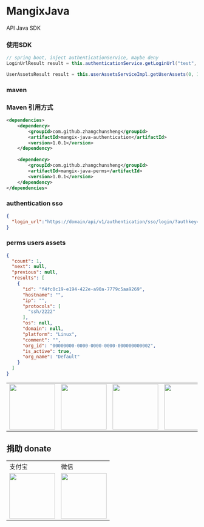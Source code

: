 # MangixJava
API Java SDK

### 使用SDK
```java
// spring boot, inject authenticationService, maybe deny
LoginUrlResult result = this.authenticationService.getLoginUrl("test", "/luna/");

UserAssetsResult result = this.userAssetsServiceImpl.getUserAssets(0, 15, 1, 1);
```

### maven
### Maven 引用方式
```xml
<dependencies>
    <dependency>
        <groupId>com.github.zhangchunsheng</groupId>
        <artifactId>mangix-java-authentication</artifactId>
        <version>1.0.1</version>
    </dependency>
    
    <dependency>
        <groupId>com.github.zhangchunsheng</groupId>
        <artifactId>mangix-java-perms</artifactId>
        <version>1.0.1</version>
    </dependency>
</dependencies>
```

### authentication sso
```json
{
  "login_url":"https://domain/api/v1/authentication/sso/login/?authkey=136ae172-01d9-4d08-8ed3-e8292420665f&next=%2Fluna%2F"
}
```

### perms users assets
```json
{
  "count": 1,
  "next": null,
  "previous": null,
  "results": [
    {
      "id": "f4fc0c19-e194-422e-a90a-7779c5aa9269",
      "hostname": "",
      "ip": "",
      "protocols": [
        "ssh/2222"
      ],
      "os": null,
      "domain": null,
      "platform": "Linux",
      "comment": "",
      "org_id": "00000000-0000-0000-0000-000000000002",
      "is_active": true,
      "org_name": "Default"
    }
  ]
}
```

<table border="0">
	<tbody>
		<tr>
			<td align="center" valign="middle">
				<a href="https://url.cn/5jVTRwI" target="_blank">
					<!--<img height="120" src="https://wx4.sinaimg.cn/mw690/46b94231ly1ge0pvo2necj209l05kq3c.jpg">-->
					<img height="120" src="https://ride-group.gitee.io/amapjava/images/tencent.jpeg">
				</a>
			</td>
			<td align="right" valign="middle">
				<!--<img height="120" src="https://wx2.sinaimg.cn/mw690/46b94231ly1ge0po9ko70j20fk0fkjsc.jpg">-->
				<img height="120" src="https://ride-group.gitee.io/amapjava/images/fenxiang.jpeg">
			</td>
			<td align="center" valign="middle">
				<a href="https://www.vultr.com/?ref=8546025-6G" target="_blank">
					<!--<img height="120" src="https://wx3.sinaimg.cn/mw1024/46b94231ly1ge0p76k64bj206o06owev.jpg">-->
					<img height="120" src="https://ride-group.gitee.io/amapjava/images/vultr.jpeg">
				</a>
			</td>
			<td align="center" valign="middle">
				<a href="https://www.aliyun.com/minisite/goods?userCode=tewwu0c8" target="_blank">
					<!--<img height="120" src="https://img.alicdn.com/tfs/TB1Gc3zmAL0gK0jSZFxXXXWHVXa-259-194.jpg">-->
					<img height="120" src="https://ride-group.gitee.io/amapjava/images/aliyun.jpeg">
				</a>
			</td>
		</tr>
	</tbody>
</table>

## 捐助 donate

<table border="0">
	<tbody>
	    <tr>
	        <td>支付宝</td>
	        <td>微信</td>
	    </tr>
		<tr>
			<td align="left" valign="middle">
                <!--<img height="120" src="https://wx4.sinaimg.cn/mw690/46b94231ly1ge0okee0fej20ec0e6gp3.jpg">-->
                <img height="120" src="https://ride-group.gitee.io/amapjava/images/alipay.jpeg">
			</td>
			<td align="center" valign="middle">
				<!--<img height="120" src="https://wx4.sinaimg.cn/mw690/46b94231ly1ge0okecldyj20e80e8n0c.jpg">-->
				<img height="120" src="https://ride-group.gitee.io/amapjava/images/wechat.jpeg">
			</td>
		</tr>
	</tbody>
</table>
